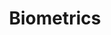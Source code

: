 ---
title: "Biometrics"
excerpt: "Research into subject identification and age-aware continuous user authentication."
collection: biometrics
type: "Research"
permalink: /biometrics
venue: "University of South Florida"
location: "Tampa, Florida"
---